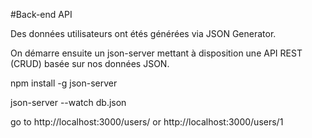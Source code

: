 #Back-end API

Des données utilisateurs ont étés générées via JSON Generator.

On démarre ensuite un json-server mettant à disposition une API REST (CRUD) basée sur nos données JSON.

npm install -g json-server

json-server --watch db.json

go to http://localhost:3000/users/ or http://localhost:3000/users/1
